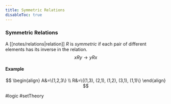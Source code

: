 ```yaml
---
title: Symmetric Relations
disableToc: true
---
```


### Symmetric Relations
A [[notes/relations|relation]] $R$ is _symmetric_ if each pair of different elements has its inverse in the relation.
$$
xRy \to yRx
$$

#### Example
$$
\begin{align}
	A&=\{1,2,3\} \\
	R&=\{(1,3), (2,1), (1,2), (3,1), (1,1)\}
\end{align}
$$

#logic #setTheory 
